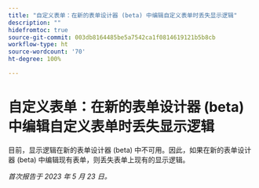 ```yaml
---
title: "自定义表单：在新的表单设计器 (beta) 中编辑自定义表单时丢失显示逻辑"
description: ""
hidefromtoc: true
source-git-commit: 003db8164485be5a7542ca1f0814619121b5b8cb
workflow-type: ht
source-wordcount: '70'
ht-degree: 100%

---
```



# 自定义表单：在新的表单设计器 (beta) 中编辑自定义表单时丢失显示逻辑

目前，显示逻辑在新的表单设计器 (beta) 中不可用。因此，如果在新的表单设计器 (beta) 中编辑现有表单，则丢失表单上现有的显示逻辑。

_首次报告于 2023 年 5 月 23 日。_

